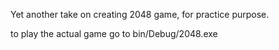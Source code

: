 Yet another take on creating 2048 game, for practice purpose. 

to play the actual game go to bin/Debug/2048.exe
